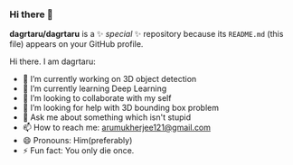 ### Hi there 👋


**dagrtaru/dagrtaru** is a ✨ _special_ ✨ repository because its `README.md` (this file) appears on your GitHub profile.

Hi there. I am dagrtaru:

- 🔭 I’m currently working on 3D object detection
- 🌱 I’m currently learning Deep Learning
- 👯 I’m looking to collaborate with my self
- 🤔 I’m looking for help with 3D bounding box problem
- 💬 Ask me about something which isn't stupid
- 📫 How to reach me: arumukherjee121@gmail.com
- 😄 Pronouns: Him(preferably)
- ⚡ Fun fact: You only die once.

